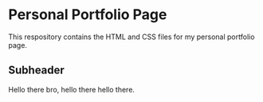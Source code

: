 # Personal Portfolio Page
This respository contains the HTML and CSS files for my personal portfolio page.

## Subheader
Hello there bro, hello there hello there.
